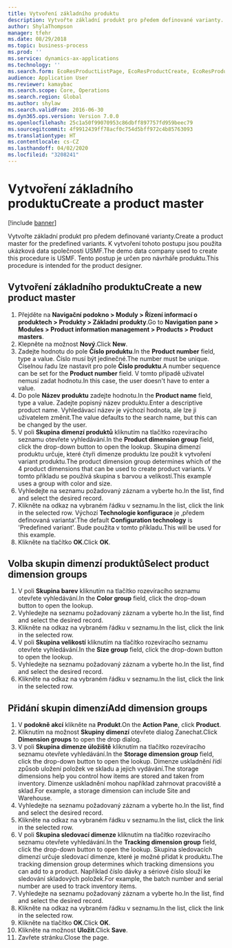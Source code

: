 ```yaml
---
title: Vytvoření základního produktu
description: Vytvořte základní produkt pro předem definované varianty.
author: ShylaThompson
manager: tfehr
ms.date: 08/29/2018
ms.topic: business-process
ms.prod: ''
ms.service: dynamics-ax-applications
ms.technology: ''
ms.search.form: EcoResProductListPage, EcoResProductCreate, EcoResProductDetails, EcoResProductInventoryDimensionGroups
audience: Application User
ms.reviewer: kamaybac
ms.search.scope: Core, Operations
ms.search.region: Global
ms.author: shylaw
ms.search.validFrom: 2016-06-30
ms.dyn365.ops.version: Version 7.0.0
ms.openlocfilehash: 25c1a50f99070953c86dbff897757fd959beec79
ms.sourcegitcommit: 4f9912439ff78acf0c754d5bff972c4b85763093
ms.translationtype: HT
ms.contentlocale: cs-CZ
ms.lasthandoff: 04/02/2020
ms.locfileid: "3208241"
---
```

# <a name="create-a-product-master"></a><span data-ttu-id="02a0b-103">Vytvoření základního produktu</span><span class="sxs-lookup"><span data-stu-id="02a0b-103">Create a product master</span></span>

[!include [banner](../../includes/banner.md)]

<span data-ttu-id="02a0b-104">Vytvořte základní produkt pro předem definované varianty.</span><span class="sxs-lookup"><span data-stu-id="02a0b-104">Create a product master for the predefined variants.</span></span> <span data-ttu-id="02a0b-105">K vytvoření tohoto postupu jsou použita ukázková data společnosti USMF.</span><span class="sxs-lookup"><span data-stu-id="02a0b-105">The demo data company used to create this procedure is USMF.</span></span> <span data-ttu-id="02a0b-106">Tento postup je určen pro návrháře produktu.</span><span class="sxs-lookup"><span data-stu-id="02a0b-106">This procedure is intended for the product designer.</span></span>


## <a name="create-a-new-product-master"></a><span data-ttu-id="02a0b-107">Vytvoření základního produktu</span><span class="sxs-lookup"><span data-stu-id="02a0b-107">Create a new product master</span></span>
1. <span data-ttu-id="02a0b-108">Přejděte na **Navigační podokno > Moduly > Řízení informací o produktech > Produkty > Základní produkty**.</span><span class="sxs-lookup"><span data-stu-id="02a0b-108">Go to **Navigation pane > Modules > Product information management > Products > Product masters**.</span></span>
2. <span data-ttu-id="02a0b-109">Klepněte na možnost **Nový**.</span><span class="sxs-lookup"><span data-stu-id="02a0b-109">Click **New**.</span></span>
3. <span data-ttu-id="02a0b-110">Zadejte hodnotu do pole **Číslo produktu**.</span><span class="sxs-lookup"><span data-stu-id="02a0b-110">In the **Product number** field, type a value.</span></span> <span data-ttu-id="02a0b-111">Číslo musí být jedinečné.</span><span class="sxs-lookup"><span data-stu-id="02a0b-111">The number must be unique.</span></span> <span data-ttu-id="02a0b-112">Číselnou řadu lze nastavit pro pole **Číslo produktu**.</span><span class="sxs-lookup"><span data-stu-id="02a0b-112">A number sequence can be set for the **Product number** field.</span></span> <span data-ttu-id="02a0b-113">V tomto případě uživatel nemusí zadat hodnotu.</span><span class="sxs-lookup"><span data-stu-id="02a0b-113">In this case, the user doesn't have to enter a value.</span></span>
4. <span data-ttu-id="02a0b-114">Do pole **Název produktu** zadejte hodnotu.</span><span class="sxs-lookup"><span data-stu-id="02a0b-114">In the **Product name** field, type a value.</span></span> <span data-ttu-id="02a0b-115">Zadejte popisný název produktu.</span><span class="sxs-lookup"><span data-stu-id="02a0b-115">Enter a descriptive product name.</span></span> <span data-ttu-id="02a0b-116">Vyhledávací název je výchozí hodnota, ale lze ji uživatelem změnit.</span><span class="sxs-lookup"><span data-stu-id="02a0b-116">The value defaults to the search name, but this can be changed by the user.</span></span>
5. <span data-ttu-id="02a0b-117">V poli **Skupina dimenzí produktů** kliknutím na tlačítko rozevíracího seznamu otevřete vyhledávání.</span><span class="sxs-lookup"><span data-stu-id="02a0b-117">In the **Product dimension group** field, click the drop-down button to open the lookup.</span></span> <span data-ttu-id="02a0b-118">Skupina dimenzí produktu určuje, které čtyři dimenze produktu lze použít k vytvoření variant produktu.</span><span class="sxs-lookup"><span data-stu-id="02a0b-118">The product dimension group determines which of the 4 product dimensions that can be used to create product variants.</span></span> <span data-ttu-id="02a0b-119">V tomto příkladu se používá skupina s barvou a velikostí.</span><span class="sxs-lookup"><span data-stu-id="02a0b-119">This example uses a group with color and size.</span></span>
6. <span data-ttu-id="02a0b-120">Vyhledejte na seznamu požadovaný záznam a vyberte ho.</span><span class="sxs-lookup"><span data-stu-id="02a0b-120">In the list, find and select the desired record.</span></span>
7. <span data-ttu-id="02a0b-121">Klikněte na odkaz na vybraném řádku v seznamu.</span><span class="sxs-lookup"><span data-stu-id="02a0b-121">In the list, click the link in the selected row.</span></span> <span data-ttu-id="02a0b-122">Výchozí **Technologie konfigurace** je ‚předem definovaná varianta‘.</span><span class="sxs-lookup"><span data-stu-id="02a0b-122">The default **Configuration technology** is 'Predefined variant'.</span></span> <span data-ttu-id="02a0b-123">Bude použita v tomto příkladu.</span><span class="sxs-lookup"><span data-stu-id="02a0b-123">This will be used for this example.</span></span>
8. <span data-ttu-id="02a0b-124">Klikněte na tlačítko **OK**.</span><span class="sxs-lookup"><span data-stu-id="02a0b-124">Click **OK**.</span></span>

## <a name="select-product-dimension-groups"></a><span data-ttu-id="02a0b-125">Volba skupin dimenzí produktů</span><span class="sxs-lookup"><span data-stu-id="02a0b-125">Select product dimension groups</span></span>
1. <span data-ttu-id="02a0b-126">V poli **Skupina barev** kliknutím na tlačítko rozevíracího seznamu otevřete vyhledávání.</span><span class="sxs-lookup"><span data-stu-id="02a0b-126">In the **Color group** field, click the drop-down button to open the lookup.</span></span>
2. <span data-ttu-id="02a0b-127">Vyhledejte na seznamu požadovaný záznam a vyberte ho.</span><span class="sxs-lookup"><span data-stu-id="02a0b-127">In the list, find and select the desired record.</span></span>
3. <span data-ttu-id="02a0b-128">Klikněte na odkaz na vybraném řádku v seznamu.</span><span class="sxs-lookup"><span data-stu-id="02a0b-128">In the list, click the link in the selected row.</span></span>
4. <span data-ttu-id="02a0b-129">V poli **Skupina velikostí** kliknutím na tlačítko rozevíracího seznamu otevřete vyhledávání.</span><span class="sxs-lookup"><span data-stu-id="02a0b-129">In the **Size group** field, click the drop-down button to open the lookup.</span></span>
5. <span data-ttu-id="02a0b-130">Vyhledejte na seznamu požadovaný záznam a vyberte ho.</span><span class="sxs-lookup"><span data-stu-id="02a0b-130">In the list, find and select the desired record.</span></span>
6. <span data-ttu-id="02a0b-131">Klikněte na odkaz na vybraném řádku v seznamu.</span><span class="sxs-lookup"><span data-stu-id="02a0b-131">In the list, click the link in the selected row.</span></span>

## <a name="add-dimension-groups"></a><span data-ttu-id="02a0b-132">Přidání skupin dimenzí</span><span class="sxs-lookup"><span data-stu-id="02a0b-132">Add dimension groups</span></span>
1. <span data-ttu-id="02a0b-133">V **podokně akcí** klikněte na **Produkt**.</span><span class="sxs-lookup"><span data-stu-id="02a0b-133">On the **Action Pane**, click **Product**.</span></span>
2. <span data-ttu-id="02a0b-134">Kliknutím na možnost **Skupiny dimenzí** otevřete dialog Zanechat.</span><span class="sxs-lookup"><span data-stu-id="02a0b-134">Click **Dimension groups** to open the drop dialog.</span></span>
3. <span data-ttu-id="02a0b-135">V poli **Skupina dimenze úložiště** kliknutím na tlačítko rozevíracího seznamu otevřete vyhledávání.</span><span class="sxs-lookup"><span data-stu-id="02a0b-135">In the **Storage dimension group** field, click the drop-down button to open the lookup.</span></span> <span data-ttu-id="02a0b-136">Dimenze uskladnění řídí způsob uložení položek ve skladu a jejich vydávání.</span><span class="sxs-lookup"><span data-stu-id="02a0b-136">The storage dimensions help you control how items are stored and taken from inventory.</span></span> <span data-ttu-id="02a0b-137">Dimenze uskladnění mohou například zahrnovat pracoviště a sklad.</span><span class="sxs-lookup"><span data-stu-id="02a0b-137">For example, a storage dimension can include Site and Warehouse.</span></span>
4. <span data-ttu-id="02a0b-138">Vyhledejte na seznamu požadovaný záznam a vyberte ho.</span><span class="sxs-lookup"><span data-stu-id="02a0b-138">In the list, find and select the desired record.</span></span>
5. <span data-ttu-id="02a0b-139">Klikněte na odkaz na vybraném řádku v seznamu.</span><span class="sxs-lookup"><span data-stu-id="02a0b-139">In the list, click the link in the selected row.</span></span>
6. <span data-ttu-id="02a0b-140">V poli **Skupina sledovací dimenze** kliknutím na tlačítko rozevíracího seznamu otevřete vyhledávání.</span><span class="sxs-lookup"><span data-stu-id="02a0b-140">In the **Tracking dimension group** field, click the drop-down button to open the lookup.</span></span> <span data-ttu-id="02a0b-141">Skupina sledovacích dimenzí určuje sledovací dimenze, které je možné přidat k produktu.</span><span class="sxs-lookup"><span data-stu-id="02a0b-141">The tracking dimension group determines which tracking dimensions you can add to a product.</span></span> <span data-ttu-id="02a0b-142">Například číslo dávky a sériové číslo slouží ke sledování skladových položek.</span><span class="sxs-lookup"><span data-stu-id="02a0b-142">For example, the batch number and serial number are used to track inventory items.</span></span>
7. <span data-ttu-id="02a0b-143">Vyhledejte na seznamu požadovaný záznam a vyberte ho.</span><span class="sxs-lookup"><span data-stu-id="02a0b-143">In the list, find and select the desired record.</span></span>
8. <span data-ttu-id="02a0b-144">Klikněte na odkaz na vybraném řádku v seznamu.</span><span class="sxs-lookup"><span data-stu-id="02a0b-144">In the list, click the link in the selected row.</span></span>
9. <span data-ttu-id="02a0b-145">Klikněte na tlačítko **OK**.</span><span class="sxs-lookup"><span data-stu-id="02a0b-145">Click **OK**.</span></span>
10. <span data-ttu-id="02a0b-146">Klikněte na možnost **Uložit**.</span><span class="sxs-lookup"><span data-stu-id="02a0b-146">Click **Save**.</span></span>
11. <span data-ttu-id="02a0b-147">Zavřete stránku.</span><span class="sxs-lookup"><span data-stu-id="02a0b-147">Close the page.</span></span>

